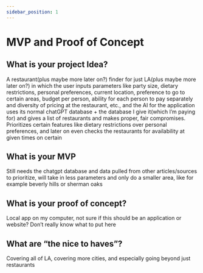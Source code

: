```yaml
---
sidebar_position: 1
---
```


# MVP and Proof of Concept

## What is your project Idea?

A restaurant(plus maybe more later on?) finder for just LA(plus maybe more later on?) in which the user inputs parameters like party size, dietary restrictions, personal preferences, current location, preference to go to certain areas, budget per person, ability for each person to pay separately and diversity of pricing at the restaurant, etc., and the AI for the application uses its normal chatGPT database + the database I give it(which I’m paying for) and gives a list of restaurants and makes proper, fair compromises. Prioritizes certain features like dietary restrictions over personal preferences, and later on even checks the restaurants for availability at given times on certain

## What is your MVP

Still needs the chatgpt database and data pulled from other articles/sources to prioritize, will take in less parameters and only do a smaller area, like for example beverly hills or sherman oaks

## What is your proof of concept?

Local app on my computer, not sure if this should be an application or website? Don’t really know what to put here

## What are “the nice to haves”?

Covering all of LA, covering more cities, and especially going beyond just restaurants
